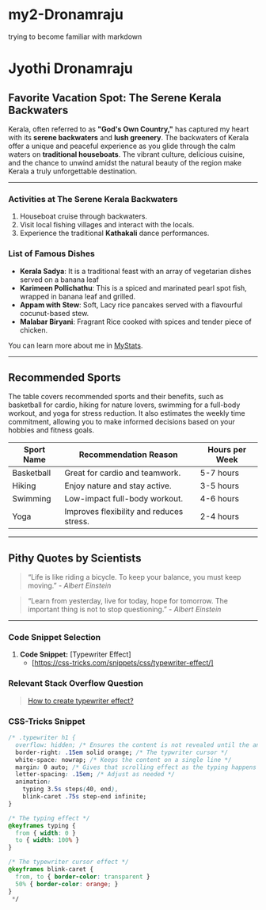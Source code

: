 # my2-Dronamraju
trying to become familiar with markdown
# Jyothi Dronamraju

## Favorite Vacation Spot: The Serene Kerala Backwaters

Kerala, often referred to as **"God's Own Country,"** has captured my heart with its **serene backwaters** and **lush greenery**. The backwaters of Kerala offer a unique and peaceful experience as you glide through the calm waters on **traditional houseboats**. The vibrant culture, delicious cuisine, and the chance to unwind amidst the natural beauty of the region make Kerala a truly unforgettable destination.

---

### Activities at The Serene Kerala Backwaters

1. Houseboat cruise through  backwaters.
2. Visit local fishing villages and interact with the locals.
3. Experience the traditional **Kathakali** dance performances.

### List of Famous Dishes

- **Kerala Sadya**: It is a traditional feast with an array of vegetarian dishes served on a banana leaf
- **Karimeen Pollichathu**: This is a spiced and marinated pearl spot fish, wrapped in banana leaf and grilled.
- **Appam with Stew**: Soft, Lacy rice pancakes served with a flavourful cocunut-based stew.
- **Malabar Biryani**: Fragrant Rice cooked with spices and tender piece of chicken.

You can learn more about me in [MyStats](MyStats.md).

---

## Recommended Sports

The table covers recommended sports and their benefits, such as basketball for cardio, hiking for nature lovers, swimming for a full-body workout, and yoga for stress reduction. It also estimates the weekly time commitment, allowing you to make informed decisions based on your hobbies and fitness goals.

| **Sport Name** | **Recommendation Reason**                       | **Hours per Week** |
| -------------- | ----------------------------------------------- | -------------- |
| Basketball     | Great for cardio and teamwork.                  | 5-7 hours      |
| Hiking         | Enjoy nature and stay active.                   | 3-5 hours      |
| Swimming       | Low-impact full-body workout.                   | 4-6 hours      |
| Yoga           | Improves flexibility and reduces stress.        | 2-4 hours      |

---

## Pithy Quotes by Scientists

> “Life is like riding a bicycle. To keep your balance, you must keep moving.” - *Albert Einstein*

> “Learn from yesterday, live for today, hope for tomorrow. The important thing is not to stop questioning.” - *Albert Einstein*
---

### Code Snippet Selection

1. **Code Snippet:** [Typewriter Effect]
   - [https://css-tricks.com/snippets/css/typewriter-effect/]

### Relevant Stack Overflow Question

> [How to create typewriter effect?](https://stackoverflow.com/questions/63282120/how-to-create-typewriter-effect)

### CSS-Tricks Snippet

```css
/* .typewriter h1 {
  overflow: hidden; /* Ensures the content is not revealed until the animation */
  border-right: .15em solid orange; /* The typwriter cursor */
  white-space: nowrap; /* Keeps the content on a single line */
  margin: 0 auto; /* Gives that scrolling effect as the typing happens */
  letter-spacing: .15em; /* Adjust as needed */
  animation: 
    typing 3.5s steps(40, end),
    blink-caret .75s step-end infinite;
}

/* The typing effect */
@keyframes typing {
  from { width: 0 }
  to { width: 100% }
}

/* The typewriter cursor effect */
@keyframes blink-caret {
  from, to { border-color: transparent }
  50% { border-color: orange; }
}
 */
